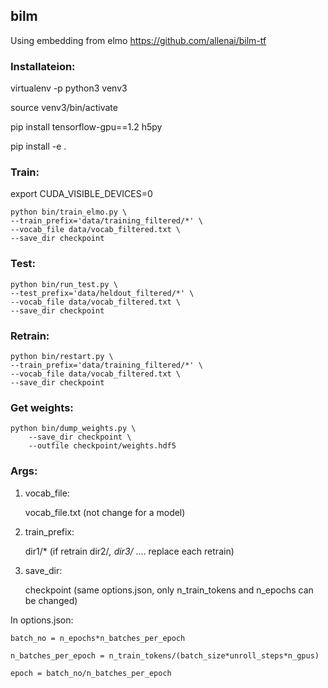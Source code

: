 ## bilm

Using embedding from elmo https://github.com/allenai/bilm-tf

### Installateion:

virtualenv -p python3 venv3

source venv3/bin/activate

pip install tensorflow-gpu==1.2 h5py

pip install -e .

### Train:
export CUDA_VISIBLE_DEVICES=0

	python bin/train_elmo.py \
	--train_prefix='data/training_filtered/*' \
	--vocab_file data/vocab_filtered.txt \
	--save_dir checkpoint

### Test:

	python bin/run_test.py \
	--test_prefix='data/heldout_filtered/*' \
	--vocab_file data/vocab_filtered.txt \
	--save_dir checkpoint

### Retrain:

	python bin/restart.py \
	--train_prefix='data/training_filtered/*' \
	--vocab_file data/vocab_filtered.txt \
	--save_dir checkpoint

### Get weights:

	python bin/dump_weights.py \
	    --save_dir checkpoint \
	    --outfile checkpoint/weights.hdf5

### Args:

1) vocab_file: 

	vocab_file.txt (not change for a model)

2) train_prefix: 

	dir1/* (if retrain dir2/*, dir3/* .... replace each retrain)

3) save_dir:

	checkpoint (same options.json, only n_train_tokens and n_epochs can be changed)

In options.json:

	batch_no = n_epochs*n_batches_per_epoch 

	n_batches_per_epoch = n_train_tokens/(batch_size*unroll_steps*n_gpus)

	epoch = batch_no/n_batches_per_epoch








